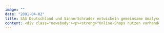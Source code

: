 ```yaml
---
image: ""
date: "2001-04-02"
title: SAS Deutschland und SinnerSchrader entwickeln gemeinsame Analyseverfahren für effizienteren eBusiness
content: <div class="newsbody"><p><strong>"Online-Shops nutzen vorhandenes Potential nicht" / Data Mining und Consulting stehen im Mittelpunkt</strong></p><p>Der Business Intelligence Spezialist SAS Deutschland und der Internetdienstleister SinnerSchrader haben eine Kooperation zur Entwicklung von Analyseverfahren geschlossen, mit denen das Umsatzpotenzial von eBusiness-Angeboten deutlich besser ausgenutzt werden soll. SAS ist der weltweit größte Anbieter von Data Mining und Data Warehousing Lösungen. SinnerSchrader betreut als eBusiness-Enabler Unternehmen wie Otto Versand, Europcar und Deutsche Bank 24.</p><p>"Der Internetumsatz der Old Economy könnte doppelt so hoch sein", betont Matthias Schrader, Vorstand von SinnerSchrader. Doch die Unkenntnis gerade großer Konzerne über ihre Zielgruppen im Internet und die Versäumnisse, Offline-Kunden von den Vorteilen des Internets zu überzeugen, verursachen Umsatzeinbußen in Millionenhöhe. Vorbild für die neue Kooperation sind die Erfahrungen von SinnerSchrader aus dem Relaunch von Tchibo.de. Obwohl das Sortiment fast das gleiche blieb, konnte der Online-Shop des Kaffeerösters seinen Umsatz durch gezielte Verbesserungen des Webauftritts vervielfachen.</p><p>SAS Deutschland und SinnerSchrader wollen nicht nur das Volumen der Zugriffe, sondern die Qualität der Kundenkontakte über Websites, mobile Dienste und Call Center messen und für konkrete Verbesserungen verwerten. Hierzu werden anhand statistischer Methoden alle Daten zur Kundenaktzeptanz eines Online-Angebotes erfaßt. Grundlegende Vertriebsaspekte werden im Internet zu selten berücksichtigt. "Data Mining hilft, den Kundenbedürfnissen auf die Spur zu kommen. Aus scheinbar unzusammenhängenden Webdaten lassen sich aussagekräftige Informationen über Wünsche, Interessen und Kaufverhalten der Kunden gewinnen," sagt Jürgen Fritz, Director Marketing &amp; Strategy bei SAS Deutschland.</p><p>Deswegen legen die Kooperationspartner ihre Aufmerksamkeit vor allem auf die Organisation des Kundenkontakts. Hierzu gehören die Sortimentsauswahl, internetgerechte Verkaufskonditionen und ein Marketing, das den Kunden auch erreicht. Über den Weg kontinuierlicher Optimierungen werden die Kundenzufriedenheit und der Umsatz pro Kunde dauerhaft erhöht, um so eine nachhaltige Profitabilitätssteigerung der heute noch oftmals defizitären digitalen Kanäle zu erreichen.</p><p><a class="news-backlink" href="/de/"><svg class="svg-ico svg-ico--arrow-left"><use xlink&#58;href="#arrow-down"></use></svg>Zurück zur Presse Übersicht</a></p></div>
---
```

